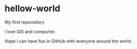# hellow-world
My first reponsitory

I love GIS and compurter.

Hope i can have fun in GitHub with everyone around the world.
